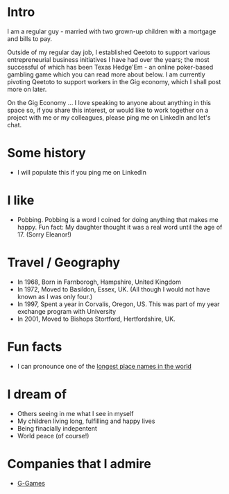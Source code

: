 
# Intro

I am a regular guy - married with two grown-up children with a mortgage and bills to pay.  

Outside of my regular day job, I established Qeetoto to support various entrepreneurial business initiatives I have had over the years; the most successful of which has been Texas Hedge'Em - an online poker-based gambling game which you can read more about below. I am currently pivoting Qeetoto to support workers in the Gig economy, which I shall post more on later. 

On the Gig Economy ... I love speaking to anyone about anything in this space so, if you share this interest, or would like to work together on a project with me or my colleagues, please ping me on LinkedIn and let's chat.

# Some history

- I will populate this if you ping me on LinkedIn

# I like

- Pobbing.  Pobbing is a word I coined for doing anything that makes me happy.  Fun fact: My daughter thought it was a real word until the age of 17. (Sorry Eleanor!)


# Travel / Geography

- In 1968, Born in Farnborogh, Hampshire, United Kingdom
- In 1972, Moved to Basildon, Essex, UK. (All though I would not have known as I was only four.)
- In 1997, Spent a year in Corvalis, Oregon, US. This was part of my year exchange program with University
- In 2001, Moved to Bishops Stortford, Hertfordshire, UK.


# Fun facts

- I can pronounce one of the [longest place names in the world](https://www.businessinsider.com/the-worlds-longest-place-name-has-85-letters-see-if-you-can-pronounce-it-2018-2?r=US&IR=T)

# I dream of

- Others seeing in me what I see in myself
- My children living long, fulfilling and happy lives
- Being finacially indepentent
- World peace (of course!)


# Companies that I admire

- [G-Games](https://g.games/)


